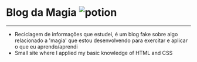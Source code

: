 # Blog da Magia <img src="https://icons.iconarchive.com/icons/chanut/role-playing/64/Potion-icon.png" alt="potion">
<hr>
<ul>
  <li>Reciclagem de informações que estudei, é um blog fake sobre algo relacionado a 'magia' que estou desenvolvendo para exercitar e aplicar o que eu aprendo/aprendi</li>
  <li>Small site where I applied my basic knowledge of HTML and CSS</li>
</ul>
